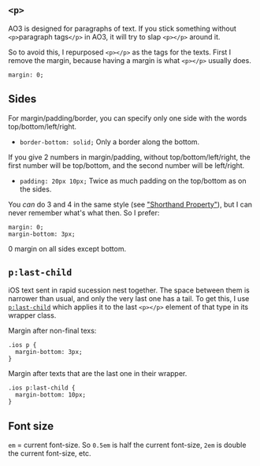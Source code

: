 
## `<p>`
AO3 is designed for paragraphs of text. If you stick something without `<p>`paragraph tags`</p>` in AO3, it will try to slap `<p></p>` around it.

So to avoid this, I repurposed `<p></p>` as the tags for the texts. First I remove the margin, because having a margin is what `<p></p>` usually does.
```
margin: 0;
```

## Sides
For margin/padding/border, you can specify only one side with the words top/bottom/left/right.
* `border-bottom: solid;` Only a border along the bottom.

If you give 2 numbers in margin/padding, without top/bottom/left/right, the first number will be top/bottom, and the second number will be left/right.
* ```padding: 20px 10px;``` Twice as much padding on the top/bottom as on the sides.

You _can_ do 3 and 4 in the same style (see ["Shorthand Property"](https://www.w3schools.com/css/css_margin.asp)), but I can never remember what's what then. So I prefer:
```
margin: 0;
margin-bottom: 3px;
```
0 margin on all sides except bottom.

## `p:last-child`
iOS text sent in rapid sucession nest together. The space between them is narrower than usual, and only the very last one has a tail. To get this, I use [`p:last-child`](https://developer.mozilla.org/en-US/docs/Web/CSS/:last-child) which applies it to the last `<p></p>` element of that type in its wrapper class.

Margin after non-final texs:
```
.ios p {
  margin-bottom: 3px;
}
```

Margin after texts that are the last one in their wrapper.
```
.ios p:last-child {
  margin-bottom: 10px;
}
```

## Font size
`em` = current font-size. So `0.5em` is half the current font-size, `2em` is double the current font-size, etc.
